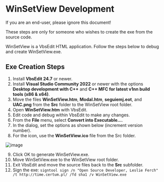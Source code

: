 # WinSetView Development

If you are an end-user, please ignore this document!

These steps are only for someone who wishes to create the exe from the source code.

WinSetView is a VbsEdit HTML application. Follow the steps below to debug and create WinSetView.exe.

## Exe Creation Steps

1. Install **VbsEdit 24.7** or newer.
2. Install **Visual Studio Community 2022** or newer with the options **Desktop development with C++** and **C++ MFC for latest v1nn build tools (x86 & x64)**.
3. Move the files **WinSetView.htm**, **Modal.htm**, **seguiemj.eot**, and **UAC.png** from the **Src** folder to the WinSetView root folder.
4. Open  **WinSetView.htm** with VbsEdit.
5. Edit code and debug within VbsEdit to make any changes.
6. From the **File** menu, select **Convert into Executable...**.
7. In the dialog, set the options as shown below (increment version number).
8. For the icon, use the **WinSetView.ico** file from the Src folder.

![image](https://github.com/user-attachments/assets/093befed-9017-41b0-b484-7e5fe55fdf22)

9. Click OK to  generate WinSetView.exe.
10. Move WinSetView.exe to the WinSetView root folder.
11. Exit VbsEdit and move the source files back to the **Src** subfolder.
12. Sign the exe: `signtool sign /n "Open Source Developer, Leslie Ferch" /t http://time.certum.pl/ /fd sha1 /v WinSetView.exe`
